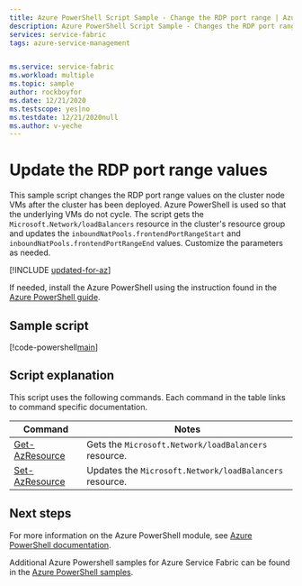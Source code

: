 ```yaml
---
title: Azure PowerShell Script Sample - Change the RDP port range | Azure Docs
description: Azure PowerShell Script Sample - Changes the RDP port range of a deployed cluster.
services: service-fabric
tags: azure-service-management


ms.service: service-fabric
ms.workload: multiple
ms.topic: sample
author: rockboyfor
ms.date: 12/21/2020
ms.testscope: yes|no
ms.testdate: 12/21/2020null
ms.author: v-yeche
---
```


# Update the RDP port range values

This sample script changes the RDP port range values on the cluster node VMs after the cluster has been deployed.  Azure PowerShell is used so that the underlying VMs do not cycle.  The script gets the `Microsoft.Network/loadBalancers` resource in the cluster's resource group and updates the `inboundNatPools.frontendPortRangeStart` and `inboundNatPools.frontendPortRangeEnd` values. Customize the parameters as needed.

[!INCLUDE [updated-for-az](../../../includes/updated-for-az.md)]

If needed, install the Azure PowerShell using the instruction found in the [Azure PowerShell guide](https://docs.microsoft.com/powershell/azure/).

## Sample script

[!code-powershell[main](../../../powershell_scripts/service-fabric/change-rdp-port-range/change-rdp-port-range.ps1 "Update the RDP port range values")]

## Script explanation

This script uses the following commands. Each command in the table links to command specific documentation.

| Command | Notes |
|---|---|
| [Get-AzResource](https://docs.microsoft.com/powershell/module/az.resources/get-azresource) | Gets the `Microsoft.Network/loadBalancers` resource. |
|[Set-AzResource](https://docs.microsoft.com/powershell/module/az.resources/set-azresource)|Updates the `Microsoft.Network/loadBalancers` resource.|

## Next steps

For more information on the Azure PowerShell module, see [Azure PowerShell documentation](https://docs.microsoft.com/powershell/azure/).

Additional Azure Powershell samples for Azure Service Fabric can be found in the [Azure PowerShell samples](../service-fabric-powershell-samples.md).



<!-- Update_Description: new article about service fabric powershell change rdp port range -->
<!--NEW.date: 12/21/2020-->